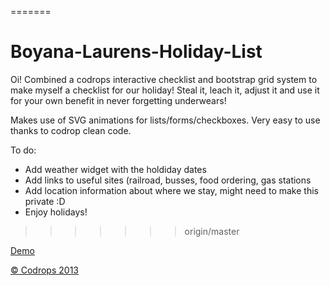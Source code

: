 

=======
# Boyana-Laurens-Holiday-List
Oi! 
Combined a codrops interactive checklist and bootstrap grid system to make myself a checklist for our holiday! 
Steal it, leach it, adjust it and use it for your own benefit in never forgetting underwears! 

Makes use of SVG animations for lists/forms/checkboxes. Very easy to use thanks to codrop clean code. 

To do: 
- Add weather widget with the holdiday dates
- Add links to useful sites (railroad, busses, food ordering, gas stations
- Add location information about where we stay, might need to make this private :D 
- Enjoy holidays!
>>>>>>> origin/master



[Demo](http://tympanus.net/Development/AnimatedCheckboxes/)

[© Codrops 2013](http://www.codrops.com)